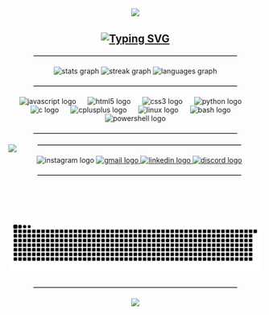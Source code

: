 <div align="center">
  <img height="200" src="https://media1.tenor.com/m/Bpv9wTLKMskAAAAC/computer-nerds.gif" />
</div>

<h2 align="center">
  <a href="https://git.io/typing-svg">
    <img src="https://readme-typing-svg.demolab.com?font=Cardo&weight=700&duration=2500&pause=100&color=930FFC&multiline=true&width=435&height=65&lines=Hello+hello;I'm+Jins%2C++a+cyber+sentinal+and+a+Japan+junkie" alt="Typing SVG" />
  </a>
</h2>

<hr style="border: 1px solid #ccc; width: 80%; margin: 20px auto;"/>

<div align="center">
  <img src="https://github-readme-stats.vercel.app/api?username=Jins-Augustine&hide_title=false&hide_rank=false&show_icons=true&include_all_commits=true&count_private=true&disable_animations=false&theme=midnight-purple&locale=en&hide_border=false" height="150" alt="stats graph" />
  <img src="https://streak-stats.demolab.com?user=Jins-Augustine&locale=en&mode=daily&theme=midnight-purple&hide_border=false&border_radius=5" height="150" alt="streak graph" />
  <img src="https://github-readme-stats.vercel.app/api/top-langs?username=Jins-Augustine&locale=en&hide_title=false&layout=compact&card_width=320&langs_count=5&theme=midnight-purple&hide_border=false" height="150" alt="languages graph" />
</div>

<hr style="border: 1px solid #ccc; width: 80%; margin: 20px auto;"/>

<div align="center">
  <img src="https://cdn.jsdelivr.net/gh/devicons/devicon/icons/javascript/javascript-original.svg" height="30" alt="javascript logo" />
  <img width="15" />
  <img src="https://cdn.jsdelivr.net/gh/devicons/devicon/icons/html5/html5-original.svg" height="30" alt="html5 logo" />
  <img width="15" />
  <img src="https://cdn.jsdelivr.net/gh/devicons/devicon/icons/css3/css3-original.svg" height="30" alt="css3 logo" />
  <img width="15" />
  <img src="https://cdn.jsdelivr.net/gh/devicons/devicon/icons/python/python-original.svg" height="30" alt="python logo" />
  <img width="15" />
  <img src="https://cdn.jsdelivr.net/gh/devicons/devicon/icons/c/c-original.svg" height="30" alt="c logo" />
  <img width="15" />
  <img src="https://cdn.jsdelivr.net/gh/devicons/devicon/icons/cplusplus/cplusplus-original.svg" height="30" alt="cplusplus logo" />
  <img width="15" />
  <img src="https://cdn.jsdelivr.net/gh/devicons/devicon/icons/linux/linux-original.svg" height="30" alt="linux logo" />
  <img width="15" />
  <img src="https://cdn.jsdelivr.net/gh/devicons/devicon/icons/bash/bash-original.svg" height="30" alt="bash logo" />
  <img width="15" />
  <img src="https://skillicons.dev/icons?i=powershell" height="30" alt="powershell logo" />
</div>

<hr style="border: 1px solid #ccc; width: 80%; margin: 20px auto;"/>

<img align="left" height="150" src="https://media1.tenor.com/m/bGS2OhhN9tsAAAAC/hello-gojo-satoru.gif" />

<hr style="border: 1px solid #ccc; width: 80%; margin: 20px auto;"/>

<div align="center">
  <img src="https://img.shields.io/static/v1?message=Instagram&logo=instagram&label=&color=E4405F&logoColor=white&labelColor=&style=flat" height="35" alt="instagram logo" />
  <a href="jinsaugustine229@gmail.com" target="_blank">
    <img src="https://img.shields.io/static/v1?message=Gmail&logo=gmail&label=&color=D14836&logoColor=white&labelColor=&style=flat" height="35" alt="gmail logo" />
  </a>
  <a href="https://www.linkedin.com/in/jins-augustine-8249b124a/" target="_blank">
    <img src="https://img.shields.io/static/v1?message=LinkedIn&logo=linkedin&label=&color=0077B5&logoColor=white&labelColor=&style=flat" height="35" alt="linkedin logo" />
  </a>
  <a href="https://discordapp.com/users/987050129997574164/" target="_blank">
    <img src="https://img.shields.io/static/v1?message=Discord&logo=discord&label=&color=7289DA&logoColor=white&labelColor=&style=flat" height="35" alt="discord logo" />
  </a>
</div>

<hr style="border: 1px solid #ccc; width: 80%; margin: 20px auto;"/>

<br clear="both" />

<img src="https://raw.githubusercontent.com/Jins-Augustine/Jins-Augustine/output/snake.svg" alt="Snake animation" />

<hr style="border: 1px solid #ccc; width: 80%; margin: 20px auto;"/>

<div align="center">
  <img src="https://visitor-badge.laobi.icu/badge?page_id=Jins-Augustine.Jins-Augustine&left_color=yellow&right_color=purple" />
</div>

<hr style="border: 1px solid #ccc; width: 80%
